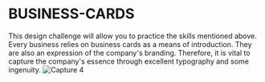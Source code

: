 # BUSINESS-CARDS
This design challenge will allow you to practice the skills mentioned above. Every business relies on business cards as a means of introduction. They are also an expression of the company's branding. Therefore, it is vital to capture the company's essence through excellent typography and some ingenuity.
![Capture 4](https://github.com/user-attachments/assets/8f682727-be51-4a92-886a-63896b8fc4ea)
